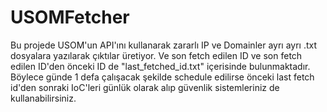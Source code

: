 # USOMFetcher
Bu projede USOM'un API'ını kullanarak zararlı IP ve Domainler ayrı ayrı .txt dosyalara yazılarak çıktılar üretiyor. Ve son fetch edilen ID ve son fetch edilen ID'den önceki ID de "last_fetched_id.txt" içerisinde bulunmaktadır. Böylece günde 1 defa çalışacak şekilde schedule edilirse önceki last fetch id'den sonraki IoC'leri günlük olarak alıp güvenlik sistemleriniz de kullanabilirsiniz.

